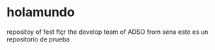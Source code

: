 # holamundo
repositoy of fest ftçr the develop team of ADSO from sena 
este es un repositorio de prueba 
